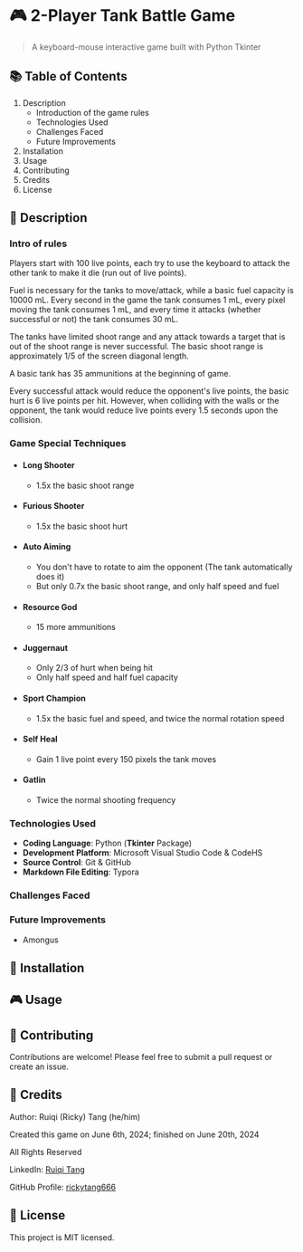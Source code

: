 # 🎮 2-Player Tank Battle Game

> A keyboard-mouse interactive game built with Python Tkinter



## 📚 Table of Contents

1. Description
   - Introduction of the game rules
   - Technologies Used
   - Challenges Faced
   - Future Improvements
2. Installation
3. Usage
4. Contributing
5. Credits
6. License

## 📝 Description

### Intro of rules

Players start with 100 live points, each try to use the keyboard to attack the other tank to make it die (run out of live points). 

Fuel is necessary for the tanks to move/attack, while a basic fuel capacity is 10000 mL. Every second in the game the tank consumes 1 mL, every pixel moving the tank consumes 1 mL, and every time it attacks (whether successful or not) the tank consumes 30 mL.

The tanks have limited shoot range and any attack towards a target that is out of the shoot range is never successful. The basic shoot range is approximately 1/5 of the screen diagonal length.

A basic tank has 35 ammunitions at the beginning of game.

Every successful attack would reduce the opponent's live points, the basic hurt is 6 live points per hit. However, when colliding with the walls or the opponent, the tank would reduce live points every 1.5 seconds upon the collision.

### Game Special Techniques

- #### Long Shooter 

  - 1.5x the basic shoot range

- #### Furious Shooter

  - 1.5x the basic shoot hurt

- #### Auto Aiming

  - You don't have to rotate to aim the opponent (The tank automatically does it)
  - But only 0.7x the basic shoot range, and only half speed and fuel

- #### Resource God

  - 15 more ammunitions

- #### Juggernaut

  - Only 2/3 of hurt when being hit
  - Only half speed and half fuel capacity

- #### Sport Champion

  - 1.5x the basic fuel and speed, and twice the normal rotation speed

- #### Self Heal

  - Gain 1 live point every 150 pixels the tank moves

- #### Gatlin

  - Twice the normal shooting frequency

### Technologies Used

- **Coding Language**: Python (**Tkinter** Package)
- **Development Platform**: Microsoft Visual Studio Code & CodeHS
- **Source Control**: Git & GitHub
- **Markdown File Editing**: Typora

### Challenges Faced


### Future Improvements

- Amongus

## 💾 Installation


## 🎮 Usage


## 🤝 Contributing

Contributions are welcome! Please feel free to submit a pull request or create an issue.

## 👤 Credits

Author: Ruiqi (Ricky) Tang (he/him)

Created this game on June 6th, 2024; finished on June 20th, 2024

All Rights Reserved

LinkedIn: [Ruiqi Tang](https://www.linkedin.com/in/ruiqi-tang-04a16a2a2/) 

GitHub Profile: [rickytang666](https://github.com/rickytang666)

## 📑 License

This project is MIT licensed.
